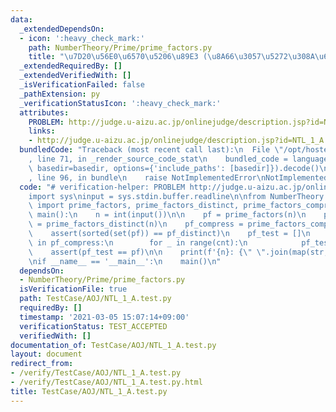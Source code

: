 ```yaml
---
data:
  _extendedDependsOn:
  - icon: ':heavy_check_mark:'
    path: NumberTheory/Prime/prime_factors.py
    title: "\u7D20\u56E0\u6570\u5206\u89E3 (\u8A66\u3057\u5272\u308A\u6CD5)"
  _extendedRequiredBy: []
  _extendedVerifiedWith: []
  _isVerificationFailed: false
  _pathExtension: py
  _verificationStatusIcon: ':heavy_check_mark:'
  attributes:
    PROBLEM: http://judge.u-aizu.ac.jp/onlinejudge/description.jsp?id=NTL_1_A
    links:
    - http://judge.u-aizu.ac.jp/onlinejudge/description.jsp?id=NTL_1_A
  bundledCode: "Traceback (most recent call last):\n  File \"/opt/hostedtoolcache/Python/3.10.6/x64/lib/python3.10/site-packages/onlinejudge_verify/documentation/build.py\"\
    , line 71, in _render_source_code_stat\n    bundled_code = language.bundle(stat.path,\
    \ basedir=basedir, options={'include_paths': [basedir]}).decode()\n  File \"/opt/hostedtoolcache/Python/3.10.6/x64/lib/python3.10/site-packages/onlinejudge_verify/languages/python.py\"\
    , line 96, in bundle\n    raise NotImplementedError\nNotImplementedError\n"
  code: "# verification-helper: PROBLEM http://judge.u-aizu.ac.jp/onlinejudge/description.jsp?id=NTL_1_A\n\
    import sys\ninput = sys.stdin.buffer.readline\n\nfrom NumberTheory.Prime.prime_factors\
    \ import prime_factors, prime_factors_distinct, prime_factors_compress\n\n\ndef\
    \ main():\n    n = int(input())\n\n    pf = prime_factors(n)\n    pf_distinct\
    \ = prime_factors_distinct(n)\n    pf_compress = prime_factors_compress(n)\n\n\
    \    assert(sorted(set(pf)) == pf_distinct)\n    pf_test = []\n    for val, cnt\
    \ in pf_compress:\n        for _ in range(cnt):\n            pf_test.append(val)\n\
    \    assert(pf_test == pf)\n\n    print(f'{n}: {\" \".join(map(str, pf))}')\n\n\
    \nif __name__ == '__main__':\n    main()\n"
  dependsOn:
  - NumberTheory/Prime/prime_factors.py
  isVerificationFile: true
  path: TestCase/AOJ/NTL_1_A.test.py
  requiredBy: []
  timestamp: '2021-03-05 15:07:14+09:00'
  verificationStatus: TEST_ACCEPTED
  verifiedWith: []
documentation_of: TestCase/AOJ/NTL_1_A.test.py
layout: document
redirect_from:
- /verify/TestCase/AOJ/NTL_1_A.test.py
- /verify/TestCase/AOJ/NTL_1_A.test.py.html
title: TestCase/AOJ/NTL_1_A.test.py
---
```

